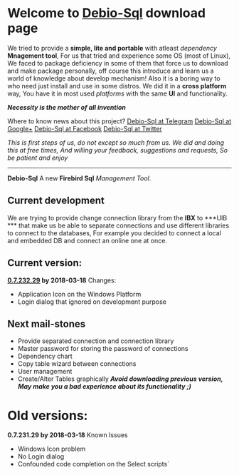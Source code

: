 # Welcome to [Debio-Sql](https://debio-sql.sourceforge.io) download page

We tried to provide a **simple, lite and portable** with atleast *dependency* **Mnagement tool**,
For us that tried and experience some OS (most of Linux), We faced to package deficiency
in some of them that force us to download and make package personally, off course this
introduce and learn us a world of knowledge about develop mechanism! Also it is a boring way
to who need just install and use in some distros.
We did it in a **cross platform** way, You have it in most used *platforms* with the same **UI** and functionality.

***Necessity is the mother of all invention***

Where to know news about this project?
[Debio-Sql at Telegram](https://t.me/debiosql)
[Debio-Sql at Google+](https://plus.google.com/100419075778299990734)
[Debio-Sql at Facebook](https://fb.me/DebioSql)
[Debio-Sql at Twitter](https://twitter.com/debio_sql)

*This is first steps of us, do not except so much from us. We did and doing this at 
free times, And willing your feedback, suggestions and requests, So be patient and enjoy*

----------------------------------------------

**Debio-Sql** A new **Firebird Sql** *Management Tool*.

## Current development
We are trying to provide change connection library from the **IBX** to ***UIB *** that
make us be able to separate connections and use different libraries to connect to the databases,
For example you decided to connect a local and embedded DB and connect an online one at once.
## Current version: 
**[0.7.232.29](https://sourceforge.net/projects/debio-sql/files/Release%200.7.232.29/) by 2018-03-18**
Changes: 

- Application Icon on the Windows Platform
- Login dialog that ignored on development purpose


## Next mail-stones
- Provide separated connection and connection library
- Master password  for storing the password of connections
- Dependency chart
- Copy table wizard between connections
- User management
- Create/Alter Tables graphically
***Avoid downloading previous version, May make you a bad experience about its functionality ;)***

# Old versions:
 **0.7.231.29 by 2018-03-18**
 Known Issues
   - Windows Icon problem
   - No Login dialog
   - Confounded code completion on the Select scripts`

